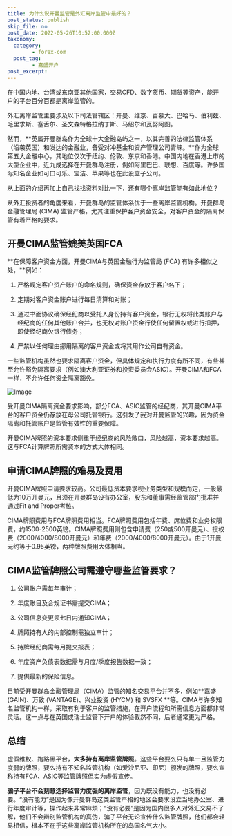 ```yaml
---
title: 为什么说开曼监管是外汇离岸监管中最好的？
post_status: publish
skip_file: no
post_date: 2022-05-26T10:52:00.000Z
taxonomy:
  category:
        - forex-com
  post_tag:
        - 嘉盛开户
post_excerpt: 
---
```

在中国内地、台湾或东南亚其他国家，交易CFD、数字货币、期货等资产，能开户的平台百分百都是离岸监管的。

外汇离岸监管主要涉及以下司法管辖区：开曼、维京、百慕大、巴哈马、伯利兹、毛里求斯、塞舌尔、圣文森特格拉纳丁斯、马绍尔和瓦努阿图。

然而，**英属开曼群岛作为全球十大金融岛屿之一，以其完善的法律监管体系（沿袭英国）和发达的金融业，备受对冲基金和资产管理公司青睐。**作为全球第五大金融中心，其地位仅次于纽约、伦敦、东京和香港。中国内地在香港上市的大型企业中，近九成选择在开曼群岛注册，例如阿里巴巴、联想、百度等。许多国际知名企业如可口可乐、宝洁、苹果等也在此设立子公司。

从上面的介绍再加上自己找找资料对比一下，还有哪个离岸监管能有如此地位？

从外汇投资者的角度来看，开曼群岛的监管体系优于一些离岸监管机构。开曼群岛金融管理局 (CIMA) 监管严格，尤其注重保护客户资金安全，对客户资金的隔离保管有着严格的要求。

## 开曼CIMA监管媲美英国FCA

**在保障客户资金方面，开曼CIMA与英国金融行为监管局 (FCA) 有许多相似之处，**例如：

1. 严格规定客户资产账户的命名规则，确保资金存放于客户名下；

1. 定期对客户资金账户进行每日清算和对账；

1. 通过书面协议确保经纪商以受托人身份持有客户资金，银行无权将此类账户与经纪商的任何其他账户合并，也无权对账户资金行使任何留置权或进行扣押，即使经纪商欠银行债务；

1. 严禁以任何理由挪用隔离的客户资金或将其用作公司自有资金。

一些监管机构虽然也要求隔离客户资金，但具体规定和执行力度有所不同，有些甚至允许豁免隔离要求（例如澳大利亚证券和投资委员会ASIC）。开曼CIMA和FCA一样，不允许任何资金隔离豁免。

![Image](https://prod-files-secure.s3.us-west-2.amazonaws.com/39ed1227-6d7d-4570-be36-9ccd4a2c4241/bd849744-3fcb-4a37-8312-357962c8f065/image.png?X-Amz-Algorithm=AWS4-HMAC-SHA256&X-Amz-Content-Sha256=UNSIGNED-PAYLOAD&X-Amz-Credential=ASIAZI2LB466QZM5JGDD%2F20250614%2Fus-west-2%2Fs3%2Faws4_request&X-Amz-Date=20250614T221348Z&X-Amz-Expires=3600&X-Amz-Security-Token=IQoJb3JpZ2luX2VjEE4aCXVzLXdlc3QtMiJGMEQCIE4GyzUBdYYHsBFo96X0vuT0Xv6zRZ%2BqXQrl4IMl7xlIAiBB9jvuxDD0cUdTApqp38%2FxtnmPB82HFzBHjNp478cfRir%2FAwg3EAAaDDYzNzQyMzE4MzgwNSIMDJmqpIXlOUdMRsOfKtwDaxLOOPuHM5P1wdHj2SSX8ImnXJ0lqedLufNSr%2FRs8ybWXQ73kRiPCngpPf6041gEr4ZvP0epb3bHd8A5BtjhPdeX%2FN2TGdTgbykRi7O50gyeO%2FRozKN1i1DgcTlQwfFAoJv7Su5dIndCxdjFEAlBU6MqFcivayutQ%2F08n5Qa8AcKQDvPfTo8puPjR1s1QhhTFdjQVFwkC0VOXPPcaS%2BK9AatjEIeQc57ofvAXI8ZRqqE9EC7xx9fOMurcx3MIPu4b9Uc8XjrJKyFDyXYD7dc4peKomyh%2FGKeVHA3EhKlBaeIMDyLTe3WOUnvv0h9LosIDW6zstO0ERM8S%2BLrHRiivKd2VSxkm3ocWEH0uZSrxErofeKIcv2sAyLNe%2FD3dbEWpM2vGx18LBe1XFw6WnIZvHQcmITl9BaVsCqkmHX3rk6OSrr676pxqfUjoOI7znrp2VTmzxWngZVQOy%2FIOFG25gCGcDsuQKecsaoAD8RxezQN9Iidn%2BEZrr%2FHh3Svyj0FMpC9SgL6C3dSnrsS8IZz%2F8urd0TQ1hfEKb5u8hTjijKem2DU9Iu2xQez7VJ2gbn106yOBJyw3d3lgFRouXOfejRWptTSFzoJWAfuBemUcFN2v8WmBfhFBvTlk74w4Nu3wgY6pgH%2Fr5E9YEBznyf23YloPWTFtk%2FhEYDsws9AC0iTXQe0wAbF73JaaGGEZFhw5lfC7b2F0dRpI4rYSdtVOgR6339RA9fegJDrrs1hPUMXpz2pFdg6SzZe2uSCL6GrtvOBoWBJq8OWH8MaFhARO4JFXXhqdhfJHVyywPldLOb20TNRaJoh1swLBeGSLmJG37vp2EuNzi9mOpG8XAYrkU8q87RN%2FEQIfWXk&X-Amz-Signature=1526b19a83b0a2fefb0b5cddb34abfd9afd1818f8c5d12537b12b25c3a0ee5f6&X-Amz-SignedHeaders=host&x-amz-checksum-mode=ENABLED&x-id=GetObject)

受开曼CIMA隔离资金要求影响，部分FCA、ASIC监管的经纪商，其开曼CIMA平台的客户资金仍存放在母公司托管银行。这引发了我对开曼监管的兴趣，因为资金隔离和托管账户是监管有效性的重要保障。

开曼CIMA牌照的资本要求侧重于经纪商的风险敞口，风险越高，资本要求越高。这与FCA计算牌照所需资本的方式大体相同。

## **申请CIMA牌照的难易及费用**

开曼CIMA牌照申请要求较高。公司最低资本要求视业务类型和规模而定，一般最低为10万开曼元，且须在开曼群岛设有办公室，股东和董事需经监管部门批准并通过Fit and Proper考核。

CIMA牌照费用与FCA牌照费用相当。FCA牌照费用包括年费、席位费和业务权限费，约1500-2500英镑。CIMA牌照费用则包含申请费（250或500开曼元）、授权费（2000/4000/8000开曼元）和年费（2000/4000/8000开曼元）。由于1开曼元约等于0.95英镑，两种牌照费用大体相当。

## CIMA监管牌照公司需遵守哪些监管要求？

1. 公司账户需每年审计；

1. 年度账目及合规证书需提交CIMA；

1. 公司信息变更须七日内通知CIMA；

1. 牌照持有人的内部控制需独立审计；

1. 持牌经纪商需每月提交报表；

1. 年度资产负债表数据需与月度/季度报告数据一致；

1. 提供最新的保险信息。

目前受开曼群岛金融管理局（CIMA）监管的知名交易平台并不多，例如**嘉盛 (GAIN)、万致 (VANTAGE)、兴业投资 (HYCM) 和 SVSFX **等。CIMA与许多知名监管机构一样，采取有利于客户的监管措施，在开户流程和所需信息方面都非常灵活。这一点与在英国或瑞士监管下开户的体验截然不同，后者通常更为严格。

## 总结

虚假维权、跑路黑平台，**大多持有离岸监管牌照**。这些平台要么只有单一且监管力度弱的牌照，要么持有不知名监管机构（如爱沙尼亚、印尼）颁发的牌照，要么宣称持有FCA、ASIC等监管牌照但实为虚假宣传。

**骗子平台不会刻意选择监管力度强的离岸监管**，因为既没有能力，也没有必要。“没有能力”是因为像开曼群岛这类监管严格的地区会要求设立当地办公室、进行年度审计等，操作起来非常麻烦；“没有必要”是因为国内很多人对外汇交易不了解，他们不会辨别监管机构的真伪，骗子平台无论宣传什么监管牌照，他们都会轻易相信，根本不在乎这些离岸监管机构所在的岛国名气大小。